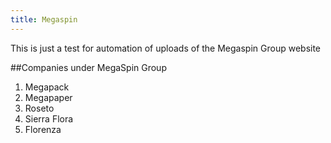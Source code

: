 ```yaml
---
title: Megaspin
---
```

This is just a test for automation of uploads of the Megaspin Group website

##Companies under MegaSpin Group
1. Megapack
2. Megapaper
3. Roseto
4. Sierra Flora
5. Florenza

